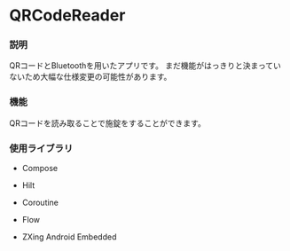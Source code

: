 # QRCodeReader

### 説明
QRコードとBluetoothを用いたアプリです。
まだ機能がはっきりと決まっていないため大幅な仕様変更の可能性があります。

### 機能
QRコードを読み取ることで施錠をすることができます。

### 使用ライブラリ
- Compose
- Hilt
- Coroutine
- Flow

- ZXing Android Embedded
